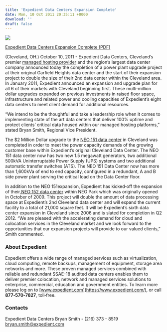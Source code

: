 ```yaml
---
title: 'Expedient Data Centers Expansion Complete'
date: Mon, 10 Oct 2011 20:35:11 +0000
download: ''
draft: false
---
```


[![](/images/document-icon.jpg)](https://www.expedient.com/pdf/151_152%20Expansion.pdf)

[Expedient Data Centers Expansion Complete (PDF)](https://www.expedient.com/pdf/151_152%20Expansion.pdf)

(Cleveland, OH.) October 10, 2011 - Expedient Data Centers, Cleveland’s premier [managed hosting provider](https://www.expedient.com/) and the region’s largest data center company announced today the completion of a power plant upgrade project at their original Garfield Heights data center and the start of their expansion project to double the size of their 2nd data center within the Cleveland area. In January 2011, Expedient announced an expansion and upgrade plan for all 6 of their markets with Cleveland beginning first. These multi‐million dollar upgrades expanded on previous investments in raised floor space, infrastructure and related power and cooling capacities of Expedient’s eight data centers to meet client demand for additional resources.

“We intend to be the thoughtful and take a leadership role when it comes to implementing state of the art data centers that deliver 100% uptime and protect clients’ critical data housed within our managed hosting platforms,” stated Bryan Smith, Regional Vice President.

The $2 Million Dollar upgrade to the [NEO 151 data center](https://www.expedient.com/data-centers/cleveland-neo-151-data-center/) in Cleveland was completed in order to meet the power capacity demands of the growing customer base within Expedient’s original Cleveland Data Center. The NEO 151 data center now has two new 1.5 megawatt generators, two additional 500kVA Uninterruptable Power Supply (UPS) systems and two additional automatic transfer switches (ATS). The NEO 151 Data Center now has more than 1,600kVa of end to end capacity, configured in a redundant, A and B side power plant serving the critical load on the Data Center floor.

In addition to the NEO 151expansion, Expedient has kicked‐off the expansion of their[ NEO 152 data center](https://www.expedient.com/data-centers/cleveland-neo-152-data-center/) within NEO Park which was originally opened in October of 2009. This project will double the amount of data processing space at Expedient’s 2nd Cleveland data center and will expand the current facility to a total of 21,000 square feet. It will be Expedient’s sixth data center expansion in Cleveland since 2006 and is slated for completion in Q2 2012. “We are pleased with the accelerating demand for cloud and colocation services in the Cleveland market and we look forward to the opportunities that our expansion projects will provide to our valued clients,” Smith commented.

### About Expedient

Expedient offers a wide range of managed services such as virtualization, cloud computing, remote backups, management of equipment, storage area networks and more. These proven managed services combined with reliable and redundant SSAE-18 audited data centers enables them to deliver premier colocation, network and managed services solutions to enterprise, commercial, education and government entities. To learn more please log on to [www.expedient.com](https://www.expedient.com/), or call **877‐570‐7827**, toll‐free.

### Contacts

Expedient Data Centers Bryan Smith - (216) 373 - 8519 [bryan.smith@expedient.com](mailto:bryan.smith@expedient.com)